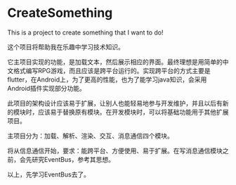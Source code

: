 # CreateSomething
This is a project to create something that I want to do!

这个项目将帮助我在乐趣中学习技术知识。

它主项目实现的功能，是加载文本，然后展示相应的界面。最终理想是用简单的中文格式编写RPG游戏，而且应该是跨平台运行的。实现跨平台的方式主要是flutter，在Android上，为了更高的性能，也为了能学习java知识，会采用Android插件实现部分功能。

此项目的架构设计应该易于扩展，让别人也能轻易地参与开发维护，并且以后有新的模块时，应该易于替换原有模块。在开发模块时，可以将基础功能用于其他扩展项目。

主项目分为：加载、解析、渲染、交互、消息通信四个模块。

将从信息通信开始，要求：能跨平台、方便使用、易于扩展。在写消息通信模块之前，会先研究EventBus，参考其思想。

以上，先学习EventBus去了。